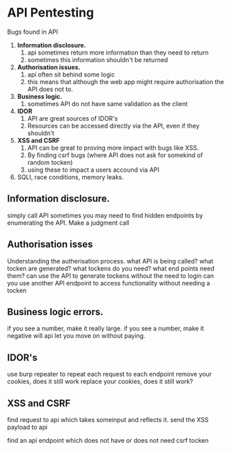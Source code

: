 # API Pentesting
Bugs found in API
1. **Information disclosure.**
	1. api sometimes return more information than they need to return
	2. sometimes this information shouldn't be returned
2. **Authorisation issues.**
	1. api often sit behind some logic
	2. this means that although the web app might require authorisation the API does not to.
3. **Business logic.**
	1. sometimes API do not have same validation as the client
4. **IDOR**
	1. API are great sources of IDOR's
	2. Resources can be accessed directly via the API, even if they shouldn't
5. **XSS and CSRF**
	1. API can be great to proving more impact with bugs like XSS. 
	2. By finding csrf bugs (where API does not ask for somekind of random tocken)
	3. using these to impact a users accound via API
6. SQLI, race conditions, memory leaks. 
## Information disclosure.
simply call API
sometimes you may need to find hidden endpoints by enumerating the API.
Make a judgment call

## Authorisation isses
Understanding the autherisation process. what API is being called? what tocken are generated? what tockens do you need? what end points need them?
can use the API to generate tockens without the need to login
can you use another API endpoint to access functionality without needing a tocken

## Business logic errors.
if you see a number, make it really large. 
if you see a number, make it negative
will api let you move on without paying.

## IDOR's
use burp repeater to repeat each request to each endpoint
remove your cookies, does it still work
replace your cookies, does it still work?

## XSS and CSRF
find request to api which takes someinput and reflects it.
send the XSS payload to api

find an api endpoint which does not have or does not need csrf tocken


